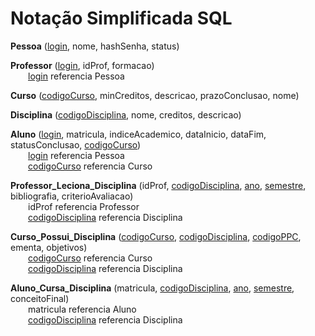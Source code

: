 # Notação Simplificada SQL

**Pessoa** (<u>login</u>, nome, hashSenha, status)

**Professor** (<u>login</u>, idProf, formacao)  
  <u>login</u> referencia Pessoa

**Curso** (<u>codigoCurso</u>, minCreditos, descricao, prazoConclusao, nome)

**Disciplina** (<u>codigoDisciplina</u>, nome, creditos, descricao)

**Aluno** (<u>login</u>, matricula, indiceAcademico, dataInicio, dataFim, statusConclusao, <u>codigoCurso</u>)  
  <u>login</u> referencia Pessoa  
  <u>codigoCurso</u> referencia Curso

**Professor_Leciona_Disciplina** (idProf, <u>codigoDisciplina</u>, <u>ano</u>, <u>semestre</u>, bibliografia, criterioAvaliacao)  
  idProf referencia Professor  
  <u>codigoDisciplina</u> referencia Disciplina

**Curso_Possui_Disciplina** (<u>codigoCurso</u>, <u>codigoDisciplina</u>, <u>codigoPPC</u>, ementa, objetivos)  
  <u>codigoCurso</u> referencia Curso  
  <u>codigoDisciplina</u> referencia Disciplina

**Aluno_Cursa_Disciplina** (matricula, <u>codigoDisciplina</u>, <u>ano</u>, <u>semestre</u>, conceitoFinal)  
  matricula referencia Aluno  
  <u>codigoDisciplina</u> referencia Disciplina
